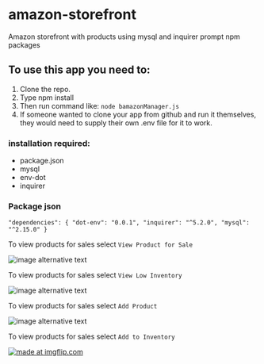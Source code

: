 # amazon-storefront
Amazon storefront with products using mysql and inquirer prompt npm packages

## To use this app you need to:
1. Clone the repo.
2. Type npm install
3. Then run command like: `node bamazonManager.js`
4. If someone wanted to clone your app from github and run it themselves, they would need to supply their own .env file for it to work.
  
### installation required:
  - package.json
  - mysql
  - env-dot
  - inquirer
  
 ### Package json
 
  `"dependencies": {
    "dot-env": "0.0.1",
    "inquirer": "^5.2.0",
    "mysql": "^2.15.0"
  }`
  
  To view products for sales select `View Product for Sale`
  
  ![image alternative text](https://i.imgur.com/4oLYwWP.png)
  
  To view products for sales select `View Low Inventory`
  
  ![image alternative text](https://i.imgur.com/BGCeIcp.png)
  
  To view products for sales select `Add Product`
   
  ![image alternative text](https://i.imgur.com/iYAV6Ew.png)
  
  To view products for sales select `Add to Inventory`
  
  <a href="https://imgflip.com/gif/29buji"><img src="https://i.imgflip.com/29buji.gif" title="made at imgflip.com"/></a>
  
